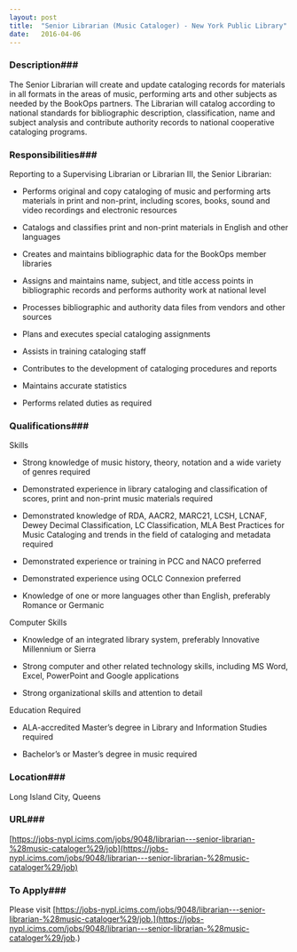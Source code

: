 ```yaml
---
layout: post
title:  "Senior Librarian (Music Cataloger) - New York Public Library"
date:   2016-04-06
---
```


### Description###

The Senior Librarian will create and update cataloging records for materials in all formats in the areas of music, performing arts and other subjects as needed by the BookOps partners. The Librarian will catalog according to national standards for bibliographic description, classification, name and subject analysis and contribute authority records to national cooperative cataloging programs.


### Responsibilities###

Reporting to a Supervising Librarian or Librarian III, the Senior Librarian:

* Performs original and copy cataloging of music and performing arts materials in print and non-print, including scores, books, sound and video recordings and electronic resources

* Catalogs and classifies print and non-print materials in English and other languages

* Creates and maintains bibliographic data for the BookOps member libraries

* Assigns and maintains name, subject, and title access points in bibliographic records and performs authority work at national level

* Processes bibliographic and authority data files from vendors and other sources

* Plans and executes special cataloging assignments

* Assists in training cataloging staff

* Contributes to the development of cataloging procedures and reports

* Maintains accurate statistics

* Performs related duties as required



### Qualifications###

Skills

* Strong knowledge of music history, theory, notation and a wide variety of genres required

* Demonstrated experience in library cataloging and classification of scores, print and non-print music materials required

* Demonstrated knowledge of RDA, AACR2, MARC21, LCSH, LCNAF, Dewey Decimal Classification, LC Classification, MLA Best Practices for Music Cataloging and trends in the field of cataloging and metadata required

* Demonstrated experience or training in PCC and NACO preferred

* Demonstrated experience using OCLC Connexion preferred

* Knowledge of one or more languages other than English, preferably Romance or Germanic

Computer Skills

* Knowledge of an integrated library system, preferably Innovative Millennium or Sierra

* Strong computer and other related technology skills, including MS Word, Excel, PowerPoint and Google applications

* Strong organizational skills and attention to detail

Education Required

* ALA-accredited Master’s degree in Library and Information Studies required

* Bachelor’s or Master’s degree in music required





### Location###

Long Island City, Queens


### URL###

 [https://jobs-nypl.icims.com/jobs/9048/librarian---senior-librarian-%28music-cataloger%29/job](https://jobs-nypl.icims.com/jobs/9048/librarian---senior-librarian-%28music-cataloger%29/job)

### To Apply###

Please visit 
[https://jobs-nypl.icims.com/jobs/9048/librarian---senior-librarian-%28music-cataloger%29/job.](https://jobs-nypl.icims.com/jobs/9048/librarian---senior-librarian-%28music-cataloger%29/job.)





